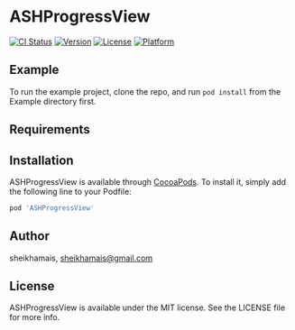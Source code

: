 # ASHProgressView

[![CI Status](https://img.shields.io/travis/sheikhamais/ASHProgressView.svg?style=flat)](https://travis-ci.org/sheikhamais/ASHProgressView)
[![Version](https://img.shields.io/cocoapods/v/ASHProgressView.svg?style=flat)](https://cocoapods.org/pods/ASHProgressView)
[![License](https://img.shields.io/cocoapods/l/ASHProgressView.svg?style=flat)](https://cocoapods.org/pods/ASHProgressView)
[![Platform](https://img.shields.io/cocoapods/p/ASHProgressView.svg?style=flat)](https://cocoapods.org/pods/ASHProgressView)

## Example

To run the example project, clone the repo, and run `pod install` from the Example directory first.

## Requirements

## Installation

ASHProgressView is available through [CocoaPods](https://cocoapods.org). To install
it, simply add the following line to your Podfile:

```ruby
pod 'ASHProgressView'
```

## Author

sheikhamais, sheikhamais@gmail.com

## License

ASHProgressView is available under the MIT license. See the LICENSE file for more info.
